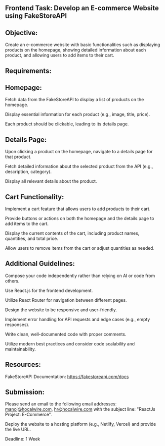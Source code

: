  ## Frontend Task: Develop an E-commerce Website using FakeStoreAPI

## Objective:

Create an e-commerce website with basic functionalities such as displaying products on the homepage, showing detailed information about each product, and allowing users to add items to their cart.

## Requirements:

## Homepage:

Fetch data from the FakeStoreAPI to display a list of products on the homepage.

Display essential information for each product (e.g., image, title, price).

Each product should be clickable, leading to its details page.

## Details Page:

Upon clicking a product on the homepage, navigate to a details page for that product.

Fetch detailed information about the selected product from the API (e.g., description, category).

Display all relevant details about the product.

## Cart Functionality:

Implement a cart feature that allows users to add products to their cart.

Provide buttons or actions on both the homepage and the details page to add items to the cart.

Display the current contents of the cart, including product names, quantities, and total price.

Allow users to remove items from the cart or adjust quantities as needed.

## Additional Guidelines:

Compose your code independently rather than relying on AI or code from others.

Use React.js for the frontend development.

Utilize React Router for navigation between different pages.

Design the website to be responsive and user-friendly.

Implement error handling for API requests and edge cases (e.g., empty responses).

Write clean, well-documented code with proper comments.

Utilize modern best practices and consider code scalability and maintainability.

## Resources:

FakeStoreAPI Documentation: https://fakestoreapi.com/docs

## Submission:

Please send an email to the following email addresses: manoj@hocalwire.com, hr@hocalwire.com with the subject line: "ReactJs Project: E-Commerce".

Deploy the website to a hosting platform (e.g., Netlify, Vercel) and provide the live URL.

Deadline: 1 Week